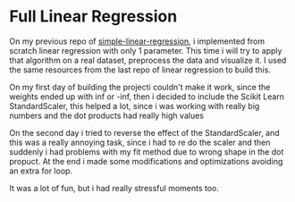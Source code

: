 # Full Linear Regression

On my previous repo of [simple-linear-regression](https://github.com/firhzmelo/simple-linear-regression), i implemented from scratch linear regression with only 1 parameter. This time i will try to apply that algorithm on a real dataset, preprocess the data and visualize it. I used the same resources from the last repo of linear regression to build this.

On my first day of building the projecti couldn't make it work, since the weights ended up with inf or -inf, then i decided to include the Scikit Learn StandardScaler, this helped a lot, since i was working with really big numbers and the dot products had really high values

On the second day i tried to reverse the effect of the StandardScaler, and this was a really annoying task, since i had to re do the scaler and then suddenly i had problems with my fit method due to wrong shape in the dot propuct. At the end i made some modifications and optimizations avoiding an extra for loop.

It was a lot of fun, but i had really stressful moments too.
